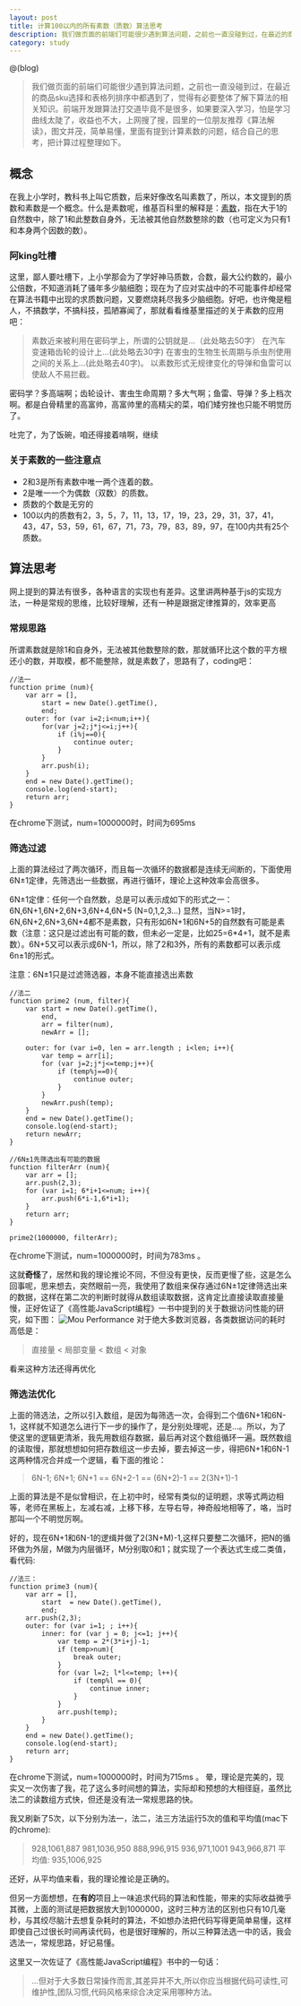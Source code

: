 ```yaml
---
layout: post
title: 计算100以内的所有素数（质数）算法思考
description: 我们做页面的前端们可能很少遇到算法问题，之前也一直没碰到过，在最近的商品sku选择和表格列排序中都遇到了，觉得有必要整体了解下算法的相关知识。前端开发跟算法打交道毕竟不是很多，如果要深入学习，怕是学习曲线太陡了，收益也不大，上网搜了搜，园里的一位朋友推荐《算法解读》，图文并茂，简单易懂，里面有提到计算素数的问题，结合自己的思考，把计算过程整理如下。
category: study
---
```


@(blog)
> 我们做页面的前端们可能很少遇到算法问题，之前也一直没碰到过，在最近的商品sku选择和表格列排序中都遇到了，觉得有必要整体了解下算法的相关知识。前端开发跟算法打交道毕竟不是很多，如果要深入学习，怕是学习曲线太陡了，收益也不大，上网搜了搜，园里的一位朋友推荐《算法解读》，图文并茂，简单易懂，里面有提到计算素数的问题，结合自己的思考，把计算过程整理如下。

## 概念

在我上小学时，教科书上叫它质数，后来好像改名叫素数了，所以，本文提到的质数和素数是一个概念。什么是素数呢，维基百科里的解释是：[素数][1]，指在大于1的自然数中，除了1和此整数自身外，无法被其他自然数整除的数（也可定义为只有1和本身两个因数的数）。

### 阿king吐槽

这里，鄙人要吐槽下，上小学那会为了学好神马质数，合数，最大公约数的，最小公倍数，不知道消耗了骚年多少脑细胞；现在为了应对实战中的不可能事件却经常在算法书籍中出现的求质数问题，又要燃烧耗尽我多少脑细胞。好吧，也许俺是粗人，不搞数学，不搞科技，孤陋寡闻了，那就看看维基里描述的关于素数的应用吧：

> 素数近来被利用在密码学上，所谓的公钥就是…（此处略去50字） 在汽车变速箱齿轮的设计上…(此处略去30字) 在害虫的生物生长周期与杀虫剂使用之间的关系上…(此处略去40字)。 以素数形式无规律变化的导弹和鱼雷可以使敌人不易拦截。

密码学？多高端啊；齿轮设计、害虫生命周期？多大气啊；鱼雷、导弹？多上档次啊。都是白骨精里的高富帅，高富帅里的高精尖的菜，咱们矮穷挫也只能不明觉历了。

吐完了，为了饭碗，咱还得接着啃啊，继续

### 关于素数的一些注意点

*   2和3是所有素数中唯一两个连着的数。
*   2是唯一一个为偶数（双数）的质数。
*   质数的个数是无穷的
*   100以内的质数有2，3，5，7，11，13，17，19，23，29，31，37，41，43，47，53，59，61，67，71，73，79，83，89，97，在100内共有25个质数。

## 算法思考

网上提到的算法有很多，各种语言的实现也有差异。这里讲两种基于js的实现方法，一种是常规的思维，比较好理解，还有一种是跟据定律推算的，效率更高

### 常规思路

所谓素数就是除1和自身外，无法被其他数整除的数，那就循环比这个数的平方根还小的数，并取模，都不能整除，就是素数了，思路有了，coding吧：

    //法一
    function prime (num){
        var arr = [],
            start = new Date().getTime(),
            end;
        outer: for (var i=2;i<num;i++){
            for(var j=2;j*j<=i;j++){
                if (i%j==0){
                    continue outer;
                }
            }
            arr.push(i);
        }
        end = new Date().getTime();
        console.log(end-start);
        return arr;
    }


在chrome下测试，num=1000000时，时间为695ms

### 筛选过滤

上面的算法经过了两次循环，而且每一次循环的数据都是连续无间断的，下面使用6N±1定律，先筛选出一些数据，再进行循环，理论上这种效率会高很多。

6N±1定侓：任何一个自然数，总是可以表示成如下的形式之一：6N,6N+1,6N+2,6N+3,6N+4,6N+5 (N=0,1,2,3…) 显然，当N>=1时，6N,6N+2,6N+3,6N+4都不是素数，只有形如6N+1和6N+5的自然数有可能是素数（注意：这只是过滤出有可能的数，但未必一定是，比如25=6*4+1，就不是素数）。6N+5又可以表示成6N-1，所以，除了2和3外，所有的素数都可以表示成6n±1的形式。

注意：6N±1只是过滤筛选器，本身不能直接选出素数

    //法二
    function prime2 (num, filter){
        var start = new Date().getTime(),
            end,
            arr = filter(num),
            newArr = [];

        outer: for (var i=0, len = arr.length ; i<len; i++){
            var temp = arr[i];
            for (var j=2;j*j<=temp;j++){
                if (temp%j==0){
                    continue outer;
                }
            }
            newArr.push(temp);
        }
        end = new Date().getTime();
        console.log(end-start);
        return newArr;
    }

    //6N±1先筛选出有可能的数据
    function filterArr (num){
        var arr = [];
        arr.push(2,3);
        for (var i=1; 6*i+1<=num; i++){
            arr.push(6*i-1,6*i+1);
        }
        return arr;
    }

    prime2(1000000, filterArr);


在chrome下测试，num=1000000时，时间为783ms 。

这就**奇怪**了，居然和我的理论推论不同，不但没有更快，反而更慢了些，这是怎么回事呢，思来想去，突然眼前一亮，我使用了数组来保存通过6N±1定律筛选出来的数据，这样在第二次的判断时就得从数组读取数据，这肯定比直接读取直接量慢，正好佐证了《高性能JavaScript编程》一书中提到的关于数据访问性能的研究，如下图： ![Mou Performance][2] 对于绝大多数浏览器，各类数据访问的耗时高低是：

> 直接量 < 局部变量 < 数组 < 对象

看来这种方法还得再优化

### 筛选法优化

上面的筛选法，之所以引入数组，是因为每筛选一次，会得到二个值6N+1和6N-1，这样就不知道怎么进行下一步的操作了，是分别处理呢，还是…。所以，为了使这里的逻辑更清淅，我先用数组存数据，最后再对这个数组循环一遍。既然数组的读取慢，那就想想如何把存数组这一步去掉，要去掉这一步，得把6N+1和6N-1这两种情况合并成一个逻辑，看下面的推论：

> 6N-1; 6N+1; 6N+1 == 6N+2-1 == (6N+2)-1 == 2(3N+1)-1

上面的算法是不是似曾相识，在上初中时，经常有类似的证明题，求等式两边相等，老师在黑板上，左减右减，上移下移，左导右导，神奇般地相等了，咯，当时那叫一个不明觉厉啊。

好的，现在6N+1和6N-1的逻缉并做了2(3N+M)-1,这样只要整二次循环，把N的循环做为外层，M做为内层循环，M分别取0和1；就实现了一个表达式生成二类值，看代码:

    //法三：
    function prime3 (num){
        var arr = [],
            start  = new Date().getTime(),
            end;
        arr.push(2,3);
        outer: for (var i=1; ; i++){
            inner: for (var j = 0; j<=1; j++){
                var temp = 2*(3*i+j)-1;
                if (temp>num){
                    break outer;
                }
                for (var l=2; l*l<=temp; l++){
                    if (temp%l == 0){
                        continue inner;
                    }
                }
                arr.push(temp);
            }
        }
        end = new Date().getTime();
        console.log(end-start);
        return arr;
    }


在chrome下测试，num=1000000时，时间为715ms 。 晕，理论是完美的，现实又一次伤害了我，花了这么多时间想的算法，实际却和预想的大相径庭，虽然比法二的读数组方式快，但还是没有法一常规思路的快。

我又刷新了5次，以下分别为法一，法二，法三方法运行5次的值和平均值(mac下的chrome):

> 928,1061,887 981,1036,950 888,996,915 936,971,1001 943,966,871 平均值: 935,1006,925

还好，从平均值来看，我的理论推论是正确的。

但另一方面想想，在**有的**项目上一味追求代码的算法和性能，带来的实际收益微乎其微，上面的测试是把数据放大到1000000，这时三种方法的区别也只有10几毫秒，与其绞尽脑汁去想复杂耗时的算法，不如想办法把代码写得更简单易懂，这样即使自己过很长时间再读代码，也是很好理解的，所以三种算法选一中的话，我会选法一，常规思路，好记易懂。

这里又一次佐证了《高性能JavaScript编程》书中的一句话：

> ...但对于大多数日常操作而言,其差异并不大,所以你应当根据代码可读性,可维护性,团队习惯,代码风格来综合决定采用哪种方法。

 [1]: http://zh.wikipedia.org/wiki/%E7%B4%A0%E6%95%B0 "素数-维基百科"
 [2]: https://app.yinxiang.com/shard/s1/sh/ad335006-67db-4540-9ed7-9309dd641464/e4da896113db93181d0f6c53f19f2198/res/c7ff8851-14ff-4717-957d-40a86a655118/%EF%BF%BC%EF%BF%BCperformance.jpg?resizeSmall&width=832&alpha=
